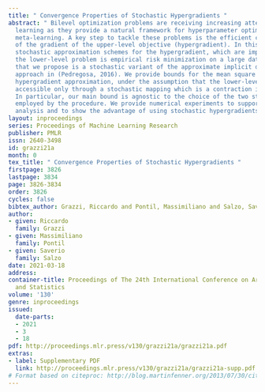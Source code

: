 ```yaml
---
title: " Convergence Properties of Stochastic Hypergradients "
abstract: " Bilevel optimization problems are receiving increasing attention in machine
  learning as they provide a natural framework for hyperparameter optimization and
  meta-learning. A key step to tackle these problems is the efficient computation
  of the gradient of the upper-level objective (hypergradient). In this work, we study
  stochastic approximation schemes for the hypergradient, which are important when
  the lower-level problem is empirical risk minimization on a large dataset. The method
  that we propose is a stochastic variant of the approximate implicit differentiation
  approach in (Pedregosa, 2016). We provide bounds for the mean square error of the
  hypergradient approximation, under the assumption that the lower-level problem is
  accessible only through a stochastic mapping which is a contraction in expectation.
  In particular, our main bound is agnostic to the choice of the two stochastic solvers
  employed by the procedure. We provide numerical experiments to support our theoretical
  analysis and to show the advantage of using stochastic hypergradients in practice. "
layout: inproceedings
series: Proceedings of Machine Learning Research
publisher: PMLR
issn: 2640-3498
id: grazzi21a
month: 0
tex_title: " Convergence Properties of Stochastic Hypergradients "
firstpage: 3826
lastpage: 3834
page: 3826-3834
order: 3826
cycles: false
bibtex_author: Grazzi, Riccardo and Pontil, Massimiliano and Salzo, Saverio
author:
- given: Riccardo
  family: Grazzi
- given: Massimiliano
  family: Pontil
- given: Saverio
  family: Salzo
date: 2021-03-18
address:
container-title: Proceedings of The 24th International Conference on Artificial Intelligence
  and Statistics
volume: '130'
genre: inproceedings
issued:
  date-parts:
  - 2021
  - 3
  - 18
pdf: http://proceedings.mlr.press/v130/grazzi21a/grazzi21a.pdf
extras:
- label: Supplementary PDF
  link: http://proceedings.mlr.press/v130/grazzi21a/grazzi21a-supp.pdf
# Format based on citeproc: http://blog.martinfenner.org/2013/07/30/citeproc-yaml-for-bibliographies/
---
```

